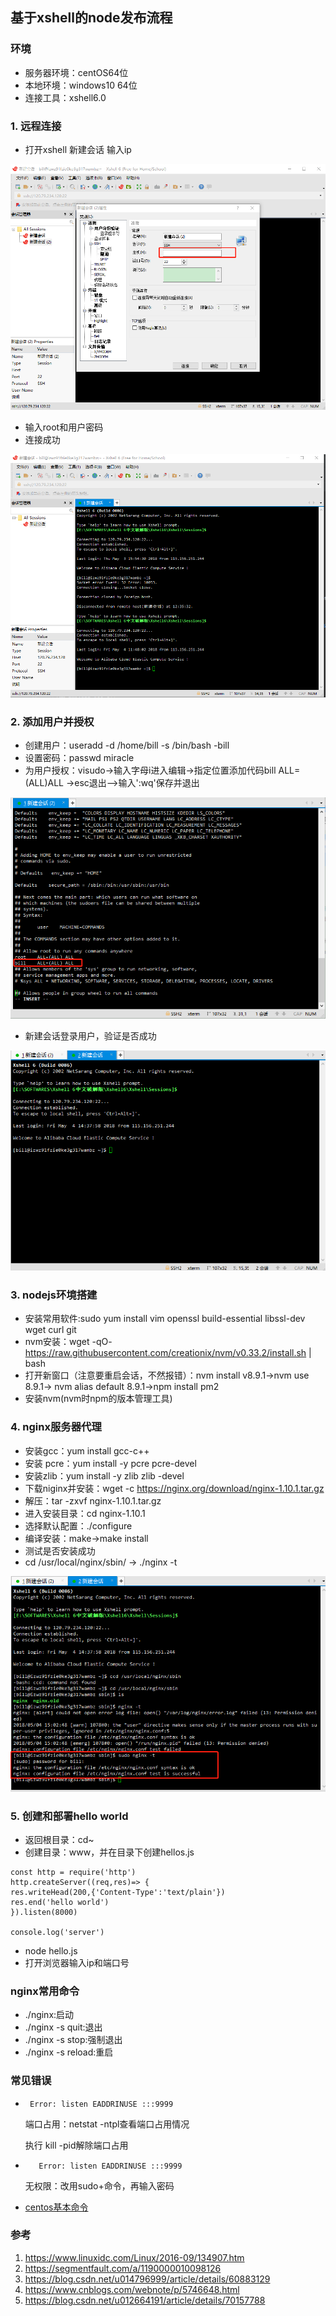 ## 基于xshell的node发布流程
### 环境
* 服务器环境：centOS64位
* 本地环境：windows10 64位
* 连接工具：xshell6.0

### 1. 远程连接
* 打开xshell 新建会话 输入ip

<img src="./imgs/publish/session.png"/>

* 输入root和用户密码
* 连接成功
<img src="./imgs/publish/success.png"/>

### 2. 添加用户并授权
* 创建用户：useradd -d /home/bill -s /bin/bash -bill
* 设置密码：passwd miracle
* 为用户授权：visudo->输入字母i进入编辑->指定位置添加代码bill ALL=(ALL)ALL
->esc退出—>输入':wq'保存并退出
<img src="./imgs/publish/perrevised.png"/>

* 新建会话登录用户，验证是否成功

<img src="./imgs/publish/login.png"/>

### 3. nodejs环境搭建
* 安装常用软件:sudo yum install vim openssl build-essential libssl-dev wget curl git
* nvm安装：wget -qO- https://raw.githubusercontent.com/creationix/nvm/v0.33.2/install.sh | bash
* 打开新窗口（注意要重启会话，不然报错）：nvm install v8.9.1->nvm use 8.9.1->
nvm alias default 8.9.1->npm install pm2
* 安装nvm(nvm时npm的版本管理工具)

### 4. nginx服务器代理
* 安装gcc：yum install gcc-c++
* 安装 pcre：yum install -y pcre pcre-devel
* 安装zlib：yum install -y zlib zlib -devel
* 下载niginx并安装：wget -c https://nginx.org/download/nginx-1.10.1.tar.gz
* 解压：tar -zxvf nginx-1.10.1.tar.gz
* 进入安装目录：cd nginx-1.10.1
* 选择默认配置：./configure
* 编译安装：make->make install
* 测试是否安装成功
* cd /usr/local/nginx/sbin/ -> ./nginx -t
<img src="./imgs/publish/nginx.png"/>

### 5. 创建和部署hello world
* 返回根目录：cd~
* 创建目录：www，并在目录下创建hellos.js
~~~
const http = require('http')
http.createServer((req,res)=> {
res.writeHead(200,{'Content-Type':'text/plain'})
res.end('hello world')
}).listen(8000)

console.log('server')
~~~
* node hello.js
* 打开浏览器输入ip和端口号

### nginx常用命令
* ./nginx:启动
* ./nginx -s quit:退出
* ./nginx -s stop:强制退出
* ./nginx -s reload:重启

### 常见错误
* ~~~listen EADDRINUSE :::9999
   Error: listen EADDRINUSE :::9999
   ~~~
    端口占用：netstat -ntpl查看端口占用情况

    执行 kill -pid解除端口占用
* ~~~listen EADDRINUSE :::9999
     Error: listen EADDRINUSE :::9999
     ~~~
    无权限：改用sudo+命令，再输入密码
* [centos基本命令](https://www.cnblogs.com/webnote/p/5746648.html)

### 参考
1. https://www.linuxidc.com/Linux/2016-09/134907.htm
2. https://segmentfault.com/a/1190000010098126
2. https://blog.csdn.net/u014796999/article/details/60883129
3. https://www.cnblogs.com/webnote/p/5746648.html
4. https://blog.csdn.net/u012664191/article/details/70157788
